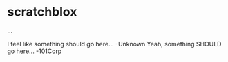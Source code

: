 # scratchblox


...

I feel like something should go here... -Unknown
Yeah, something SHOULD go here... -101Corp
